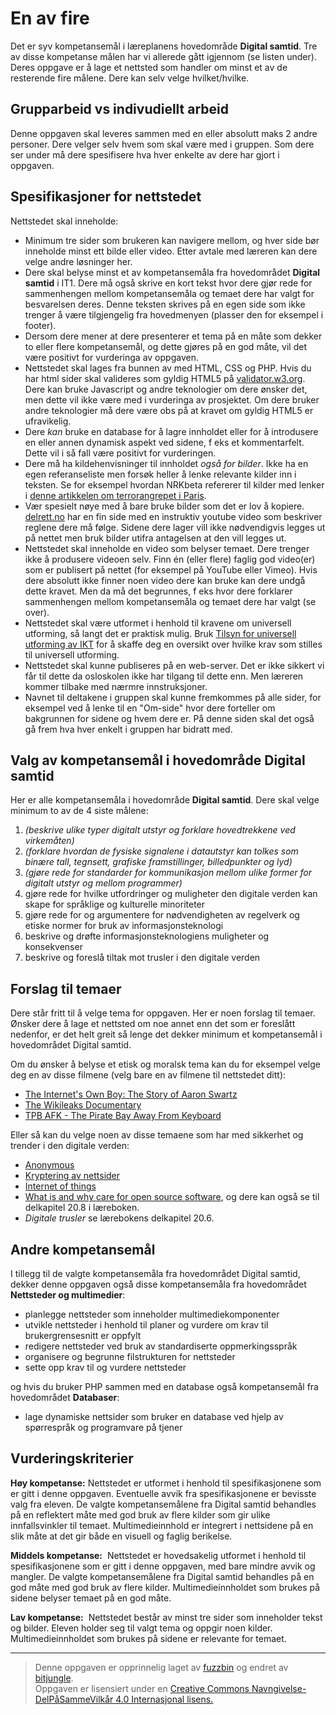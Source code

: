 # En av fire

Det er syv kompetansemål i læreplanens hovedområde **Digital
samtid**. Tre av disse kompetanse målen har vi allerede gått igjennom
(se listen under). Deres oppgave er å lage et nettsted som handler om minst et
av de resterende fire målene. Dere kan selv velge hvilket/hvilke.

Grupparbeid vs indivudiellt arbeid
----------------------------------

Denne oppgaven skal leveres sammen med en eller absolutt maks 2 andre
personer. Dere velger selv hvem som skal være med i gruppen. Som dere
ser under må dere spesifisere hva hver enkelte av dere har gjort i
oppgaven.


Spesifikasjoner for nettstedet
------------------------------
Nettstedet skal inneholde:
* Minimum tre sider som brukeren kan navigere mellom, og hver side bør inneholde minst ett bilde eller video. Etter avtale med læreren kan dere velge andre løsninger her.
* Dere skal belyse minst et av kompetansemåla fra hovedområdet **Digital samtid** i IT1. Dere må også skrive en kort tekst hvor dere gjør rede for sammenhengen mellom kompetansemåla og temaet dere har valgt for besvarelsen deres. Denne teksten skrives på en egen side som ikke trenger å være tilgjengelig fra hovedmenyen (plasser den for eksempel i footer).
* Dersom dere mener at dere presenterer et tema på en måte som dekker to eller flere kompetansemål, og dette gjøres på en god måte, vil det være positivt for vurderinga av oppgaven.
* Nettstedet skal lages fra bunnen av med HTML, CSS og PHP. Hvis du har html sider skal valideres som gyldig HTML5 på [validator.w3.org](https://validator.w3.org). Dere kan bruke Javascript og andre teknologier om dere ønsker det, men dette vil ikke være med i vurderinga av prosjektet. Om dere bruker andre teknologier må dere være obs på at kravet om gyldig HTML5 er ufravikelig.
* Dere *kan* bruke en database for å lagre innholdet eller for å introdusere en eller annen dynamisk aspekt ved sidene, f eks et kommentarfelt. Dette vil i så fall være positivt for vurderingen.
* Dere må ha kildehenvisninger til innholdet _også for bilder_. Ikke ha en egen referanseliste men forsøk heller å lenke relevante kilder inn i teksten. Se for eksempel hvordan NRKbeta refererer til kilder med lenker i [denne artikkelen om terrorangrepet i Paris](https://nrkbeta.no/2015/11/17/paris-fleip-eller-fakta).
* Vær spesielt nøye med å bare bruke bilder som det er lov å kopiere. [delrett.no]( http://delrett.no/nb/artikler/finne-bilder-p%C3%A5-nettet-%E2%80%93-til-bruk-i-undervisningsmateriale) har en fin side med en instruktiv youtube video som beskriver reglene dere må følge. Sidene dere lager vill ikke nødvendigvis legges ut på nettet men bruk bilder utifra antagelsen at den vill legges ut.
* Nettstedet skal inneholde en video som belyser temaet. Dere trenger ikke å produsere videoen selv. Finn én (eller flere) faglig god video(er) som er publisert på nettet (for eksempel på YouTube eller Vimeo). Hvis dere absolutt ikke finner noen video dere kan bruke kan dere undgå dette kravet. Men da må det begrunnes, f eks hvor dere forklarer sammenhengen mellom kompetansemåla og temaet dere har valgt (se over). 
* Nettstedet skal være utformet i henhold til kravene om universell utforming, så langt det er praktisk mulig. Bruk [Tilsyn for universell utforming av IKT](http://uu.difi.no) for å skaffe deg en oversikt over hvilke krav som stilles til universell utforming.
* Nettstedet skal kunne publiseres på en web-server. Det er ikke sikkert vi får til dette da osloskolen ikke har tilgang til dette enn. Men læreren kommer tilbake med nærmre innstruksjoner.
* Navnet til deltakene i gruppen skal kunne fremkommes på alle sider, for eksempel ved å lenke til en "Om-side" hvor dere forteller om bakgrunnen for sidene og hvem dere er. På denne siden skal det også gå frem hva hver enkelt i gruppen har bidratt med. 

## Valg av kompetansemål i hovedområde **Digital samtid**

Her er alle kompetansemåla i hovedområde **Digital samtid**. Dere skal velge minimum to av de 4 siste målene:

 1. _(beskrive ulike typer digitalt utstyr og forklare hovedtrekkene ved virkemåten)_
 2. _(forklare hvordan de fysiske signalene i datautstyr kan tolkes som binære tall, tegnsett, grafiske framstillinger, billedpunkter og lyd)_
 3. _(gjøre rede for standarder for kommunikasjon mellom ulike former for digitalt utstyr og mellom programmer)_
 4. gjøre rede for hvilke utfordringer og muligheter den digitale verden kan skape for språklige og kulturelle minoriteter
 5. gjøre rede for og argumentere for nødvendigheten av regelverk og etiske normer for bruk av informasjonsteknologi
 6. beskrive og drøfte informasjonsteknologiens muligheter og konsekvenser
 7. beskrive og foreslå tiltak mot trusler i den digitale verden

## Forslag til temaer

Dere står fritt til å velge tema for oppgaven. Her er noen forslag til
temaer. Ønsker dere å lage et nettsted om noe annet enn det som er
foreslått nedenfor, er det helt greit så lenge det dekker minimum et
kompetansemål i hovedområdet Digital samtid.

Om du ønsker å belyse et etisk og moralsk tema kan du for eksempel
velge deg en av disse filmene (velg bare en av filmene til nettstedet
ditt):

* [The Internet's Own Boy: The Story of Aaron Swartz](https://htmlpreview.github.io/?https://github.com/fagstoff/IT1/blob/master/_docs/Filmer/internets-own-boy.html)
* [The Wikileaks Documentary](https://htmlpreview.github.io/?https://github.com/fagstoff/IT1/blob/master/_docs/Filmer/wikileaks-documentary.html)
* [TPB AFK - The Pirate Bay Away From Keyboard](https://htmlpreview.github.io/?https://github.com/fagstoff/IT1/blob/master/_docs/Filmer/tpb-afk.html)

Eller så kan du velge noen av disse temaene som har med sikkerhet og
trender i den digitale verden:

* [Anonymous](https://no.wikipedia.org/wiki/Anonymous)
* [Kryptering av nettsider](https://nrkbeta.no/2015/12/11/washington-post-krypterer-sin-nettutgave)
* [Internet of things](http://www.mckinsey.com/industries/semiconductors/our-insights/internet-of-things-opportunities-and-challenges-for-semiconductor-companies)
* [What is and why care for open source software](http://www.spoken.com/blog/what-is-open-source-why-care), og dere kan også se til delkapitel 20.8 i læreboken. 
* _Digitale trusler_ se lærebokens delkapitel 20.6.

## Andre kompetansemål

I tillegg til de valgte kompetansemåla fra hovedområdet Digital samtid, dekker denne oppgaven også disse kompetansemåla fra hovedområdet **Nettsteder og multimedier**:

* planlegge nettsteder som inneholder multimediekomponenter
* utvikle nettsteder i henhold til planer og vurdere om krav til brukergrensesnitt er oppfylt
* redigere nettsteder ved bruk av standardiserte oppmerkingsspråk
* organisere og begrunne filstrukturen for nettsteder
* sette opp krav til og vurdere nettsteder

og hvis du bruker PHP sammen med en database også kompetansemål fra hovedområdet **Databaser**:

* lage dynamiske nettsider som bruker en database ved hjelp av spørrespråk og programvare
på tjener


## Vurderingskriterier

**Høy kompetanse:** Nettstedet er utformet i henhold til spesifikasjonene som er gitt i denne oppgaven. Eventuelle avvik fra spesifikasjonene er bevisste valg fra eleven. De valgte kompetansemålene fra Digital samtid behandles på en reflektert måte med god bruk av flere kilder som gir ulike innfallsvinkler til temaet. Multimedieinnhold er integrert i nettsidene på en slik måte at det gir både en visuell og faglig berikelse.

**Middels kompetanse:**  Nettstedet er hovedsakelig utformet i henhold til spesifikasjonene som er gitt i denne oppgaven, med bare mindre avvik og mangler. De valgte kompetansemålene fra Digital samtid behandles på en god måte med god bruk av flere kilder. Multimedieinnholdet som brukes på sidene belyser temaet på en god måte.

**Lav kompetanse:**  Nettstedet består av minst tre sider som inneholder tekst og bilder. Eleven holder seg til valgt tema og oppgir noen kilder. Multimedieinnholdet som brukes på sidene er relevante for temaet.

---

>Denne oppgaven er opprinnelig laget av [fuzzbin](https://github.com/fuzzbin) og endret av [bitjungle](https://github.com/bitjungle).  
>Oppgaven er lisensiert under en
>[Creative Commons Navngivelse-DelPåSammeVilkår 4.0 Internasjonal lisens.
](http://creativecommons.org/licenses/by-sa/4.0/)
